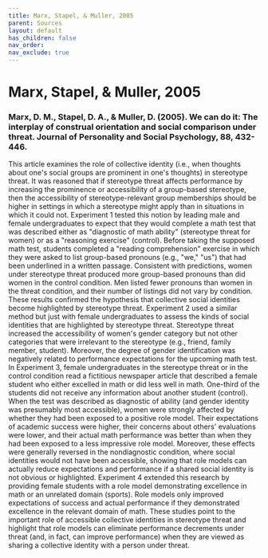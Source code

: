 ```yaml
---
title: Marx, Stapel, & Muller, 2005
parent: Sources
layout: default
has_children: false
nav_order: 
nav_exclude: true
---
```


# Marx, Stapel, & Muller, 2005

### Marx, D. M., Stapel, D. A., & Muller, D. (2005). We can do it: The interplay of construal orientation and social comparison under threat. Journal of Personality and Social Psychology, 88, 432-446.

This article examines the role of collective identity (i.e., when thoughts about one's social groups are prominent in one's thoughts) in stereotype threat. It was reasoned that if stereotype threat affects performance by increasing the prominence or accessibility of a group-based stereotype, then the accessibility of stereotype-relevant group memberships should be higher in settings in which a stereotype might apply than in situations in which it could not. Experiment 1 tested this notion by leading male and female undergraduates to expect that they would complete a math test that was described either as "diagnostic of math ability" (stereotype threat for women) or as a "reasoning exercise" (control). Before taking the supposed math test, students completed a "reading comprehension" exercise in which they were asked to list group-based pronouns (e.g., "we," "us") that had been underlined in a written passage. Consistent with predictions, women under stereotype threat produced more group-based pronouns than did women in the control condition. Men listed fewer pronouns than women in the threat condition, and their number of listings did not vary by condition. These results confirmed the hypothesis that collective social identities become highlighted by stereotype threat. Experiment 2 used a similar method but just with female undergraduates to assess the kinds of social identities that are highlighted by stereotype threat. Stereotype threat increased the accessibility of women's gender category but not other categories that were irrelevant to the stereotype (e.g., friend, family member, student). Moreover, the degree of gender identification was negatively related to performance expectations for the upcoming math test. In Experiment 3, female undergraduates in the stereotype threat or in the control condition read a fictitious newspaper article that described a female student who either excelled in math or did less well in math. One-third of the students did not receive any information about another student (control). When the test was described as diagnostic of ability (and gender identity was presumably most accessible), women were strongly affected by whether they had been exposed to a positive role model. Their expectations of academic success were higher, their concerns about others' evaluations were lower, and their actual math performance was better than when they had been exposed to a less impressive role model. Moreover, these effects were generally reversed in the nondiagnostic condition, where social identities would not have been accessible, showing that role models can actually reduce expectations and performance if a shared social identity is not obvious or highlighted. Experiment 4 extended this research by providing female students with a role model demonstrating excellence in math or an unrelated domain (sports). Role models only improved expectations of success and actual performance if they demonstrated excellence in the relevant domain of math. These studies point to the important role of accessible collective identities in stereotype threat and highlight that role models can eliminate performance decrements under threat (and, in fact, can improve performance) when they are viewed as sharing a collective identity with a person under threat.
